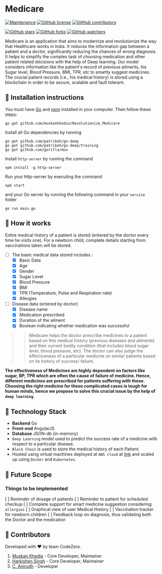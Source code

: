# Medicare

[![Maintenance](https://img.shields.io/badge/Maintained%3F-yes-green.svg)](https://github.com/muskankhedia/Revolutionize_Medicare/graphs/commit-activity) [![GitHub license](https://img.shields.io/github/license/muskankhedia/Revolutionize_Medicare.svg)](https://github.com/muskankhedia/Revolutionize_Medicare/blob/master/LICENSE) [![GitHub contributors](https://img.shields.io/github/contributors/muskankhedia/Revolutionize_Medicare.svg)](https://GitHub.com/muskankhedia/Revolutionize_Medicare/graphs/contributors/)


[![GitHub stars](https://img.shields.io/github/stars/muskankhedia/Revolutionize_Medicare.svg?style=social&label=Star&maxAge=2592000)](https://GitHub.com/muskankhedia/Revolutionize_Medicare/stargazers/) [![GitHub forks](https://img.shields.io/github/forks/muskankhedia/Revolutionize_Medicare.svg?style=social&label=Fork&maxAge=2592000)](https://GitHub.com/muskankhedia/Revolutionize_Medicare/network/) [![GitHub watchers](https://img.shields.io/github/watchers/muskankhedia/Revolutionize_Medicare.svg?style=social&label=Watch&maxAge=2592000)](https://GitHub.com/muskankhedia/Revolutionize_Medicare/watchers/)

Medicare is an application that aims to modernize and revolutionize the way that Healthcare works in India. It reduces the information gap between a patient and a doctor, significantly reducing the chances of wrong diagnosis. It helps to simplify the complex task of choosing medication and other patient related decisions with the help of Deep learning. Our model considers information like the patient's record of previous ailments, his Sugar level, Blood Pressure, BMI, TPR, etc to smartly suggest medicines. The crucial patient records (i.e., his medical history) is stored using a blockchain in order to be secure, scalable and fault tolerant.

## :minidisc: Installation instructions
You must have [Go](https://golang.org/) and [npm](https://www.npmjs.com/) installed in your computer. Then follow these steps:

```
go get github.com/muskankhedia/Revolutionize_Medicare
```

Install all Go dependencies by running
```
go get github.com/patrikeh/go-deep
go get github.com/patrikeh/go-deep/training
go get github.com/gorilla/mux
```
Install `http-server` by running the command
```
npm install -g http-server
```

Run your http-server by executing the command 
```
npm start
```
and your Go server by running the following command in your `service` folder
```
go run main.go
```



## :tada: How it works
Entire medical history of a patient is stored (entered by the doctor every time he visits one). For a newborn child, complete details starting from vaccinations taken will be stored.

- [ ] The basic medical data stored includes :
   - [x] Basic Data
   - [x] Age
   - [x] Gender
   - [x] Sugar Level
   - [x] Blood Pressure
   - [x] BMI
   - [x] TPR (Temperature, Pulse and Respiration rate)
   - [x] Allergies
- [ ] Disease data (entered by doctor)
   - [x] Disease name
   - [x] Medication prescribed
   - [x] Duration of the ailment
   - [x] Boolean indicating whether medication was successful  

>>Medicare helps the doctor prescribe medicines to a patient based on this medical history (previous diseases and ailments) and their current bodily condition (that includes blood sugar level, blood pressure, etc).
The doctor can also judge the effectiveness of a particular medicine on similar patients  based on its history of success/ failure.

**The effectiveness of Medicines are highly dependent on factors like sugar, BP, TPR which are often the cause of failure of medicine. Hence, different medicines are prescribed for patients suffering with these. Choosing the right medicine for these complicated cases is tough for human minds, hence we propose to solve this crucial issue by the help of `deep learning`**.

## :wrench: Technology Stack
* **Backend** Go
* **Front-end** AngularJS
* **Database** JSON-db (in-memory)
* `Deep Learning` model used to predict the success rate of a medicine with respect to a particular disease.
* `Block Chain` is used to store the medical history of each Patient.
* Hosted using virtual machines deployed at `AWS cloud` at [link](http://54.237.215.120:8080) and scaled up using `Docker` and `Kubernetes`.

## :rocket: Future Scope

### Things to be implemented
   [ ] Reminder of dosage of patients
   [ ] Reminder to patient for scheduled checkup
   [ ] Complete support for smart medicine suggestion considering `allergies`
   [ ] Graphical view of user Medical History
   [ ] Vaccination tracker for newborn children
   [ ] Feedback loop on diagnosis, thus validating both the Doctor and the medication

## :gem: Contributors
Developed with :hearts: by team CodeZero.
1. [Muskan Khedia](https://github.com/muskankhedia) - Core Developer, Maintainer
2. [Harkishen Singh](https://github.com/Harkishen-Singh) - Core Developer, Maintainer
3. [C. Anirudh](https://github.com/C-Anirudh) - Developer